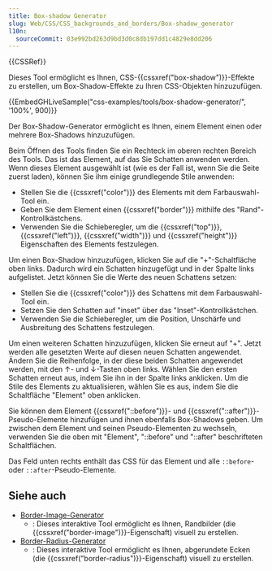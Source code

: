 ```yaml
---
title: Box-shadow Generator
slug: Web/CSS/CSS_backgrounds_and_borders/Box-shadow_generator
l10n:
  sourceCommit: 03e992bd263d9bd3d0c8db197dd1c4829e8dd206
---
```


{{CSSRef}}

Dieses Tool ermöglicht es Ihnen, CSS-{{cssxref("box-shadow")}}-Effekte zu erstellen, um Box-Shadow-Effekte zu Ihren CSS-Objekten hinzuzufügen.

{{EmbedGHLiveSample("css-examples/tools/box-shadow-generator/", '100%', 900)}}

Der Box-Shadow-Generator ermöglicht es Ihnen, einem Element einen oder mehrere Box-Shadows hinzuzufügen.

Beim Öffnen des Tools finden Sie ein Rechteck im oberen rechten Bereich des Tools. Das ist das Element, auf das Sie Schatten anwenden werden. Wenn dieses Element ausgewählt ist (wie es der Fall ist, wenn Sie die Seite zuerst laden), können Sie ihm einige grundlegende Stile anwenden:

- Stellen Sie die {{cssxref("color")}} des Elements mit dem Farbauswahl-Tool ein.
- Geben Sie dem Element einen {{cssxref("border")}} mithilfe des "Rand"-Kontrollkästchens.
- Verwenden Sie die Schieberegler, um die {{cssxref("top")}}, {{cssxref("left")}}, {{cssxref("width")}} und {{cssxref("height")}} Eigenschaften des Elements festzulegen.

Um einen Box-Shadow hinzuzufügen, klicken Sie auf die "+"-Schaltfläche oben links. Dadurch wird ein Schatten hinzugefügt und in der Spalte links aufgelistet. Jetzt können Sie die Werte des neuen Schattens setzen:

- Stellen Sie die {{cssxref("color")}} des Schattens mit dem Farbauswahl-Tool ein.
- Setzen Sie den Schatten auf "inset" über das "Inset"-Kontrollkästchen.
- Verwenden Sie die Schieberegler, um die Position, Unschärfe und Ausbreitung des Schattens festzulegen.

Um einen weiteren Schatten hinzuzufügen, klicken Sie erneut auf "+". Jetzt werden alle gesetzten Werte auf diesen neuen Schatten angewendet. Ändern Sie die Reihenfolge, in der diese beiden Schatten angewendet werden, mit den ↑- und ↓-Tasten oben links. Wählen Sie den ersten Schatten erneut aus, indem Sie ihn in der Spalte links anklicken. Um die Stile des Elements zu aktualisieren, wählen Sie es aus, indem Sie die Schaltfläche "Element" oben anklicken.

Sie können dem Element {{cssxref("::before")}}- und {{cssxref("::after")}}-Pseudo-Elemente hinzufügen und ihnen ebenfalls Box-Shadows geben. Um zwischen dem Element und seinen Pseudo-Elementen zu wechseln, verwenden Sie die oben mit "Element", "::before" und "::after" beschrifteten Schaltflächen.

Das Feld unten rechts enthält das CSS für das Element und alle `::before`- oder `::after`-Pseudo-Elemente.

## Siehe auch

- [Border-Image-Generator](/de/docs/Web/CSS/CSS_backgrounds_and_borders/Border-image_generator)
  - : Dieses interaktive Tool ermöglicht es Ihnen, Randbilder (die {{cssxref("border-image")}}-Eigenschaft) visuell zu erstellen.
- [Border-Radius-Generator](/de/docs/Web/CSS/CSS_backgrounds_and_borders/Border-radius_generator)
  - : Dieses interaktive Tool ermöglicht es Ihnen, abgerundete Ecken (die {{cssxref("border-radius")}}-Eigenschaft) visuell zu erstellen.
